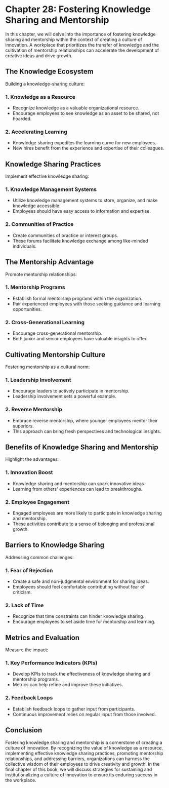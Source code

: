 Chapter 28: Fostering Knowledge Sharing and Mentorship
======================================================

In this chapter, we will delve into the importance of fostering knowledge sharing and mentorship within the context of creating a culture of innovation. A workplace that prioritizes the transfer of knowledge and the cultivation of mentorship relationships can accelerate the development of creative ideas and drive growth.

The Knowledge Ecosystem
-----------------------

Building a knowledge-sharing culture:

### **1. Knowledge as a Resource**

* Recognize knowledge as a valuable organizational resource.
* Encourage employees to see knowledge as an asset to be shared, not hoarded.

### **2. Accelerating Learning**

* Knowledge sharing expedites the learning curve for new employees.
* New hires benefit from the experience and expertise of their colleagues.

Knowledge Sharing Practices
---------------------------

Implement effective knowledge sharing:

### **1. Knowledge Management Systems**

* Utilize knowledge management systems to store, organize, and make knowledge accessible.
* Employees should have easy access to information and expertise.

### **2. Communities of Practice**

* Create communities of practice or interest groups.
* These forums facilitate knowledge exchange among like-minded individuals.

The Mentorship Advantage
------------------------

Promote mentorship relationships:

### **1. Mentorship Programs**

* Establish formal mentorship programs within the organization.
* Pair experienced employees with those seeking guidance and learning opportunities.

### **2. Cross-Generational Learning**

* Encourage cross-generational mentorship.
* Both junior and senior employees have valuable insights to offer.

Cultivating Mentorship Culture
------------------------------

Fostering mentorship as a cultural norm:

### **1. Leadership Involvement**

* Encourage leaders to actively participate in mentorship.
* Leadership involvement sets a powerful example.

### **2. Reverse Mentorship**

* Embrace reverse mentorship, where younger employees mentor their superiors.
* This approach can bring fresh perspectives and technological insights.

Benefits of Knowledge Sharing and Mentorship
--------------------------------------------

Highlight the advantages:

### **1. Innovation Boost**

* Knowledge sharing and mentorship can spark innovative ideas.
* Learning from others' experiences can lead to breakthroughs.

### **2. Employee Engagement**

* Engaged employees are more likely to participate in knowledge sharing and mentorship.
* These activities contribute to a sense of belonging and professional growth.

Barriers to Knowledge Sharing
-----------------------------

Addressing common challenges:

### **1. Fear of Rejection**

* Create a safe and non-judgmental environment for sharing ideas.
* Employees should feel comfortable contributing without fear of criticism.

### **2. Lack of Time**

* Recognize that time constraints can hinder knowledge sharing.
* Encourage employees to set aside time for mentorship and learning.

Metrics and Evaluation
----------------------

Measure the impact:

### **1. Key Performance Indicators (KPIs)**

* Develop KPIs to track the effectiveness of knowledge sharing and mentorship programs.
* Metrics can help refine and improve these initiatives.

### **2. Feedback Loops**

* Establish feedback loops to gather input from participants.
* Continuous improvement relies on regular input from those involved.

Conclusion
----------

Fostering knowledge sharing and mentorship is a cornerstone of creating a culture of innovation. By recognizing the value of knowledge as a resource, implementing effective knowledge sharing practices, promoting mentorship relationships, and addressing barriers, organizations can harness the collective wisdom of their employees to drive creativity and growth. In the final chapter of this book, we will discuss strategies for sustaining and institutionalizing a culture of innovation to ensure its enduring success in the workplace.
